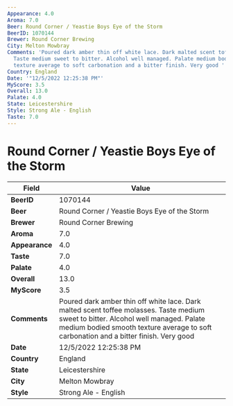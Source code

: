 ```yaml
---
Appearance: 4.0
Aroma: 7.0
Beer: Round Corner / Yeastie Boys Eye of the Storm
BeerID: 1070144
Brewer: Round Corner Brewing
City: Melton Mowbray
Comments: 'Poured dark amber thin off white lace. Dark malted scent toffee molasses.
  Taste medium sweet to bitter. Alcohol well managed. Palate medium bodied smooth
  texture average to soft carbonation and a bitter finish. Very good '
Country: England
Date: '"12/5/2022 12:25:38 PM"'
MyScore: 3.5
Overall: 13.0
Palate: 4.0
State: Leicestershire
Style: Strong Ale - English
Taste: 7.0
---
```


# Round Corner / Yeastie Boys Eye of the Storm

| Field         | Value |
|---------------|-------|
| **BeerID** | 1070144 |
| **Beer** | Round Corner / Yeastie Boys Eye of the Storm |
| **Brewer** | Round Corner Brewing |
| **Aroma** | 7.0 |
| **Appearance** | 4.0 |
| **Taste** | 7.0 |
| **Palate** | 4.0 |
| **Overall** | 13.0 |
| **MyScore** | 3.5 |
| **Comments** | Poured dark amber thin off white lace. Dark malted scent toffee molasses. Taste medium sweet to bitter. Alcohol well managed. Palate medium bodied smooth texture average to soft carbonation and a bitter finish. Very good  |
| **Date** | 12/5/2022 12:25:38 PM |
| **Country** | England |
| **State** | Leicestershire |
| **City** | Melton Mowbray |
| **Style** | Strong Ale - English |
